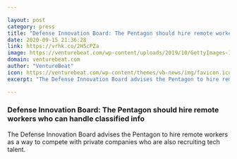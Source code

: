 ```yaml
---

layout: post
category: press
title: "Defense Innovation Board: The Pentagon should hire remote workers who can handle classified info"
date: 2020-09-15 21:36:28
link: https://vrhk.co/2H5cPZa
image: https://venturebeat.com/wp-content/uploads/2019/10/GettyImages-160989986.jpg?w=1200&strip=all
domain: venturebeat.com
author: "VentureBeat"
icon: https://venturebeat.com/wp-content/themes/vb-news/img/favicon.ico
excerpt: "The Defense Innovation Board advises the Pentagon to hire remote workers as a way to compete with private companies who are also recruiting tech talent."

---
```


### Defense Innovation Board: The Pentagon should hire remote workers who can handle classified info

The Defense Innovation Board advises the Pentagon to hire remote workers as a way to compete with private companies who are also recruiting tech talent.